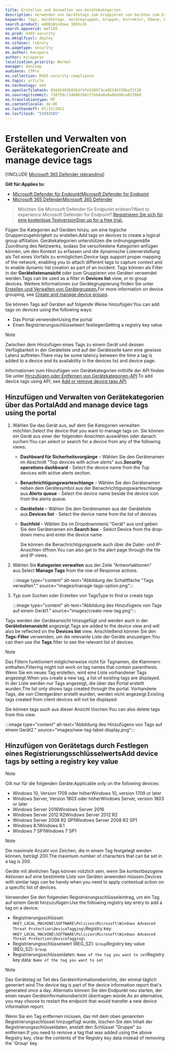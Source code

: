 ```yaml
---
title: Erstellen und Verwalten von Gerätekategorien
description: Verwenden von Gerätetags zum Gruppieren von Geräten zum Erfassen von Kontext und Aktivieren der dynamischen Listenerstellung als Teil eines Vorfalls
keywords: Tags, Gerätetags, Gerätegruppen, Gruppen, Korrektur, Ebene, Regeln, AAD-Gruppe, Rolle, zuweisen, Rangfolge
search.product: eADQiWindows 10XVcnh
search.appverid: met150
ms.prod: m365-security
ms.mktglfcycl: deploy
ms.sitesec: library
ms.pagetype: security
ms.author: macapara
author: mjcaparas
localization_priority: Normal
manager: dansimp
audience: ITPro
ms.collection: M365-security-compliance
ms.topic: article
ms.technology: mde
ms.openlocfilehash: 83dd2483b93b2f4fe520973ce05346f59baf2f28
ms.sourcegitcommit: 718759c7146062841f7eb4a0a9a8bdddce0139b0
ms.translationtype: MT
ms.contentlocale: de-DE
ms.lasthandoff: 07/15/2021
ms.locfileid: "53453585"
---
```

# <a name="create-and-manage-device-tags"></a><span data-ttu-id="07ee8-104">Erstellen und Verwalten von Gerätekategorien</span><span class="sxs-lookup"><span data-stu-id="07ee8-104">Create and manage device tags</span></span>

[!INCLUDE [Microsoft 365 Defender rebranding](../../includes/microsoft-defender.md)]

<span data-ttu-id="07ee8-105">**Gilt für:**</span><span class="sxs-lookup"><span data-stu-id="07ee8-105">**Applies to:**</span></span>
- [<span data-ttu-id="07ee8-106">Microsoft Defender für Endpunkt</span><span class="sxs-lookup"><span data-stu-id="07ee8-106">Microsoft Defender for Endpoint</span></span>](https://go.microsoft.com/fwlink/p/?linkid=2154037)
- [<span data-ttu-id="07ee8-107">Microsoft 365 Defender</span><span class="sxs-lookup"><span data-stu-id="07ee8-107">Microsoft 365 Defender</span></span>](https://go.microsoft.com/fwlink/?linkid=2118804)

> <span data-ttu-id="07ee8-108">Möchten Sie Microsoft Defender für Endpunkt erleben?</span><span class="sxs-lookup"><span data-stu-id="07ee8-108">Want to experience Microsoft Defender for Endpoint?</span></span> [<span data-ttu-id="07ee8-109">Registrieren Sie sich für eine kostenlose Testversion</span><span class="sxs-lookup"><span data-stu-id="07ee8-109">Sign up for a free trial.</span></span>](https://www.microsoft.com/microsoft-365/windows/microsoft-defender-atp?ocid=docs-wdatp-exposedapis-abovefoldlink)

<span data-ttu-id="07ee8-110">Fügen Sie Kategorien auf Geräten hinzu, um eine logische Gruppenzugehörigkeit zu erstellen.</span><span class="sxs-lookup"><span data-stu-id="07ee8-110">Add tags on devices to create a logical group affiliation.</span></span> <span data-ttu-id="07ee8-111">Gerätekategorien unterstützen die ordnungsgemäße Zuordnung des Netzwerks, sodass Sie verschiedene Kategorien anfügen können, um den Kontext zu erfassen und die dynamische Listenerstellung als Teil eines Vorfalls zu ermöglichen.</span><span class="sxs-lookup"><span data-stu-id="07ee8-111">Device tags support proper mapping of the network, enabling you to attach different tags to capture context and to enable dynamic list creation as part of an incident.</span></span> <span data-ttu-id="07ee8-112">Tags können als Filter in der **Gerätelistenansicht** oder zum Gruppieren von Geräten verwendet werden.</span><span class="sxs-lookup"><span data-stu-id="07ee8-112">Tags can be used as a filter in **Devices list** view, or to group devices.</span></span> <span data-ttu-id="07ee8-113">Weitere Informationen zur Gerätegruppierung finden Sie unter [Erstellen und Verwalten von Gerätegruppen.](machine-groups.md)</span><span class="sxs-lookup"><span data-stu-id="07ee8-113">For more information on device grouping, see [Create and manage device groups](machine-groups.md).</span></span>

<span data-ttu-id="07ee8-114">Sie können Tags auf Geräten auf folgende Weise hinzufügen:</span><span class="sxs-lookup"><span data-stu-id="07ee8-114">You can add tags on devices using the following ways:</span></span>

- <span data-ttu-id="07ee8-115">Das Portal verwenden</span><span class="sxs-lookup"><span data-stu-id="07ee8-115">Using the portal</span></span>
- <span data-ttu-id="07ee8-116">Einen Registrierungsschlüsselwert festlegen</span><span class="sxs-lookup"><span data-stu-id="07ee8-116">Setting a registry key value</span></span>

> [!NOTE]
> <span data-ttu-id="07ee8-117">Zwischen dem Hinzufügen eines Tags zu einem Gerät und dessen Verfügbarkeit in der Geräteliste und auf der Geräteseite kann eine gewisse Latenz auftreten.</span><span class="sxs-lookup"><span data-stu-id="07ee8-117">There may be some latency between the time a tag is added to a device and its availability in the devices list and device page.</span></span>  

<span data-ttu-id="07ee8-118">Informationen zum Hinzufügen von Gerätekategorien mithilfe der API finden Sie unter [Hinzufügen oder Entfernen von Gerätekategorien-API](add-or-remove-machine-tags.md).</span><span class="sxs-lookup"><span data-stu-id="07ee8-118">To add device tags using API, see [Add or remove device tags API](add-or-remove-machine-tags.md).</span></span>

## <a name="add-and-manage-device-tags-using-the-portal"></a><span data-ttu-id="07ee8-119">Hinzufügen und Verwalten von Gerätekategorien über das Portal</span><span class="sxs-lookup"><span data-stu-id="07ee8-119">Add and manage device tags using the portal</span></span>

1. <span data-ttu-id="07ee8-120">Wählen Sie das Gerät aus, auf dem Sie Kategorien verwalten möchten.</span><span class="sxs-lookup"><span data-stu-id="07ee8-120">Select the device that you want to manage tags on.</span></span> <span data-ttu-id="07ee8-121">Sie können ein Gerät aus einer der folgenden Ansichten auswählen oder danach suchen:</span><span class="sxs-lookup"><span data-stu-id="07ee8-121">You can select or search for a device from any of the following views:</span></span>

   - <span data-ttu-id="07ee8-122">**Dashboard für Sicherheitsvorgänge** – Wählen Sie den Gerätenamen im Abschnitt "Top devices with active alerts" aus.</span><span class="sxs-lookup"><span data-stu-id="07ee8-122">**Security operations dashboard** - Select the device name from the Top devices with active alerts section.</span></span>
   - <span data-ttu-id="07ee8-123">**Benachrichtigungswarteschlange** – Wählen Sie den Gerätenamen neben dem Gerätesymbol aus der Benachrichtigungswarteschlange aus.</span><span class="sxs-lookup"><span data-stu-id="07ee8-123">**Alerts queue** - Select the device name beside the device icon from the alerts queue.</span></span>
   - <span data-ttu-id="07ee8-124">**Geräteliste** – Wählen Sie den Gerätenamen aus der Geräteliste aus.</span><span class="sxs-lookup"><span data-stu-id="07ee8-124">**Devices list** - Select the device name from the list of devices.</span></span>
   - <span data-ttu-id="07ee8-125">**Suchfeld** – Wählen Sie im Dropdownmenü "Gerät" aus und geben Sie den Gerätenamen ein.</span><span class="sxs-lookup"><span data-stu-id="07ee8-125">**Search box** - Select Device from the drop-down menu and enter the device name.</span></span>

     <span data-ttu-id="07ee8-126">Sie können die Benachrichtigungsseite auch über die Datei- und IP-Ansichten öffnen.</span><span class="sxs-lookup"><span data-stu-id="07ee8-126">You can also get to the alert page through the file and IP views.</span></span>

2. <span data-ttu-id="07ee8-127">Wählen Sie **Kategorien verwalten** aus der Zeile "Antwortaktionen" aus.</span><span class="sxs-lookup"><span data-stu-id="07ee8-127">Select **Manage Tags** from the row of Response actions.</span></span>

    :::image type="content" alt-text="Abbildung der Schaltfläche &quot;Tags verwalten&quot;." source="images/manage-tags-option.png":::

3. <span data-ttu-id="07ee8-129">Typ zum Suchen oder Erstellen von Tags</span><span class="sxs-lookup"><span data-stu-id="07ee8-129">Type to find or create tags</span></span>

    :::image type="content" alt-text="Abbildung des Hinzufügens von Tags auf einem Gerät1." source="images/create-new-tag.png":::

<span data-ttu-id="07ee8-131">Tags werden der Geräteansicht hinzugefügt und werden auch in der **Gerätelistenansicht** angezeigt.</span><span class="sxs-lookup"><span data-stu-id="07ee8-131">Tags are added to the device view and will also be reflected on the **Devices list** view.</span></span> <span data-ttu-id="07ee8-132">Anschließend können Sie den **Tags-Filter** verwenden, um die relevante Liste der Geräte anzuzeigen.</span><span class="sxs-lookup"><span data-stu-id="07ee8-132">You can then use the **Tags** filter to see the relevant list of devices.</span></span>

>[!NOTE]
> <span data-ttu-id="07ee8-133">Das Filtern funktioniert möglicherweise nicht für Tagnamen, die Klammern enthalten.</span><span class="sxs-lookup"><span data-stu-id="07ee8-133">Filtering might not work on tag names that contain parenthesis.</span></span><br>
> <span data-ttu-id="07ee8-134">Wenn Sie ein neues Tag erstellen, wird eine Liste vorhandener Tags angezeigt.</span><span class="sxs-lookup"><span data-stu-id="07ee8-134">When you create a new tag, a list of existing tags are displayed.</span></span> <span data-ttu-id="07ee8-135">In der Liste werden nur Tags angezeigt, die über das Portal erstellt wurden.</span><span class="sxs-lookup"><span data-stu-id="07ee8-135">The list only shows tags created through the portal.</span></span> <span data-ttu-id="07ee8-136">Vorhandene Tags, die von Clientgeräten erstellt wurden, werden nicht angezeigt.</span><span class="sxs-lookup"><span data-stu-id="07ee8-136">Existing tags created from client devices will not be displayed.</span></span>

<span data-ttu-id="07ee8-137">Sie können tags auch aus dieser Ansicht löschen.</span><span class="sxs-lookup"><span data-stu-id="07ee8-137">You can also delete tags from this view.</span></span>

:::image type="content" alt-text="Abbildung des Hinzufügens von Tags auf einem Gerät2." source="images/new-tag-label-display.png":::

## <a name="add-device-tags-by-setting-a-registry-key-value"></a><span data-ttu-id="07ee8-139">Hinzufügen von Gerätetags durch Festlegen eines Registrierungsschlüsselwerts</span><span class="sxs-lookup"><span data-stu-id="07ee8-139">Add device tags by setting a registry key value</span></span>

>[!NOTE]
> <span data-ttu-id="07ee8-140">Gilt nur für die folgenden Geräte:</span><span class="sxs-lookup"><span data-stu-id="07ee8-140">Applicable only on the following devices:</span></span>
>- <span data-ttu-id="07ee8-141">Windows 10, Version 1709 oder höher</span><span class="sxs-lookup"><span data-stu-id="07ee8-141">Windows 10, version 1709 or later</span></span>
>- <span data-ttu-id="07ee8-142">Windows Server, Version 1803 oder höher</span><span class="sxs-lookup"><span data-stu-id="07ee8-142">Windows Server, version 1803 or later</span></span>
>- <span data-ttu-id="07ee8-143">Windows Server 2016</span><span class="sxs-lookup"><span data-stu-id="07ee8-143">Windows Server 2016</span></span>
>- <span data-ttu-id="07ee8-144">Windows Server 2012 R2</span><span class="sxs-lookup"><span data-stu-id="07ee8-144">Windows Server 2012 R2</span></span>
>- <span data-ttu-id="07ee8-145">Windows Server 2008 R2 SP1</span><span class="sxs-lookup"><span data-stu-id="07ee8-145">Windows Server 2008 R2 SP1</span></span>
>- <span data-ttu-id="07ee8-146">Windows 8.1</span><span class="sxs-lookup"><span data-stu-id="07ee8-146">Windows 8.1</span></span>
>- <span data-ttu-id="07ee8-147">Windows 7 SP1</span><span class="sxs-lookup"><span data-stu-id="07ee8-147">Windows 7 SP1</span></span>

> [!NOTE] 
> <span data-ttu-id="07ee8-148">Die maximale Anzahl von Zeichen, die in einem Tag festgelegt werden können, beträgt 200.</span><span class="sxs-lookup"><span data-stu-id="07ee8-148">The maximum number of characters that can be set in a tag is 200.</span></span>

<span data-ttu-id="07ee8-149">Geräte mit ähnlichen Tags können nützlich sein, wenn Sie kontextbezogene Aktionen auf eine bestimmte Liste von Geräten anwenden müssen.</span><span class="sxs-lookup"><span data-stu-id="07ee8-149">Devices with similar tags can be handy when you need to apply contextual action on a specific list of devices.</span></span>

<span data-ttu-id="07ee8-150">Verwenden Sie den folgenden Registrierungsschlüsseleintrag, um ein Tag auf einem Gerät hinzuzufügen:</span><span class="sxs-lookup"><span data-stu-id="07ee8-150">Use the following registry key entry to add a tag on a device:</span></span>

- <span data-ttu-id="07ee8-151">Registrierungsschlüssel: `HKEY_LOCAL_MACHINE\SOFTWARE\Policies\Microsoft\Windows Advanced Threat Protection\DeviceTagging\`</span><span class="sxs-lookup"><span data-stu-id="07ee8-151">Registry key: `HKEY_LOCAL_MACHINE\SOFTWARE\Policies\Microsoft\Windows Advanced Threat Protection\DeviceTagging\`</span></span>
- <span data-ttu-id="07ee8-152">Registrierungsschlüsselwert (REG_SZ): `Group`</span><span class="sxs-lookup"><span data-stu-id="07ee8-152">Registry key value (REG_SZ): `Group`</span></span>
- <span data-ttu-id="07ee8-153">Registrierungsschlüsseldaten: `Name of the tag you want to set`</span><span class="sxs-lookup"><span data-stu-id="07ee8-153">Registry key data: `Name of the tag you want to set`</span></span>

>[!NOTE]
><span data-ttu-id="07ee8-154">Das Gerätetag ist Teil des Geräteinformationsberichts, der einmal täglich generiert wird.</span><span class="sxs-lookup"><span data-stu-id="07ee8-154">The device tag is part of the device information report that's generated once a day.</span></span> <span data-ttu-id="07ee8-155">Alternativ können Sie den Endpunkt neu starten, der einen neuen Geräteinformationsbericht übertragen würde.</span><span class="sxs-lookup"><span data-stu-id="07ee8-155">As an alternative, you may choose to restart the endpoint that would transfer a new device information report.</span></span>
> 
> <span data-ttu-id="07ee8-156">Wenn Sie ein Tag entfernen müssen, das mit dem oben genannten Registrierungsschlüssel hinzugefügt wurde, löschen Sie den Inhalt der Registrierungsschlüsseldaten, anstatt den Schlüssel "Gruppe" zu entfernen.</span><span class="sxs-lookup"><span data-stu-id="07ee8-156">If you need to remove a tag that was added using the above Registry key, clear the contents of the Registry key data instead of removing the 'Group' key.</span></span>
